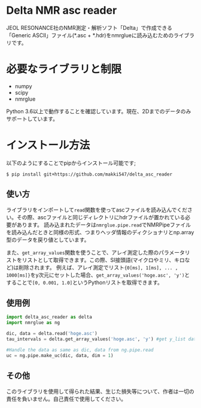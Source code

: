 # Delta NMR asc reader

JEOL RESONANCE社のNMR測定・解析ソフト「Delta」で作成できる「Generic ASCII」ファイル(*.asc + *.hdr)をnmrglueに読み込むためのライブラリです。

# 必要なライブラリと制限

* numpy
* scipy
* nmrglue

Python 3.6以上で動作することを確認しています。現在、2Dまでのデータのみサポートしています。

# インストール方法
以下のようにすることでpipからインストール可能です;
```
$ pip install git+https://github.com/makki547/delta_asc_reader
```

## 使い方
ライブラリをインポートして`read`関数を使ってascファイルを読み込んでください。その際、ascファイルと同じディレクトリにhdrファイルが置かれている必要があります。
読み込まれたデータは`nmrglue.pipe.read`でNMRPipeファイルを読み込んだときと同様の形式、つまりヘッダ情報のディクショナリとnp.array型のデータを戻り値としています。

また、`get_array_values`関数を使うことで、アレイ測定した際のパラメータリストをリストとして取得できます。この際、SI接頭語(マイクロやミリ、キロなど)は削除されます。
例えば、アレイ測定でリスト`{0[ms], 1[ms], ... , 1000[ms]}`をy次元にセットした場合、`get_array_values('hoge.asc', 'y')`とすることで`[0, 0.001, 1.0]`というPythonリストを取得できます。

## 使用例

```py
import delta_asc_reader as delta
import nmrglue as ng

dic, data = delta.read('hoge.asc')
tau_intervals = delta.get_array_values('hoge.asc', 'y') #get y_list data

#Handle the data as same as dic, data from ng.pipe.read 
uc = ng.pipe.make_uc(dic, data, dim = 1)

```

## その他
このライブラリを使用して得られた結果、生じた損失等について、作者は一切の責任を負いません。自己責任で使用してください。
